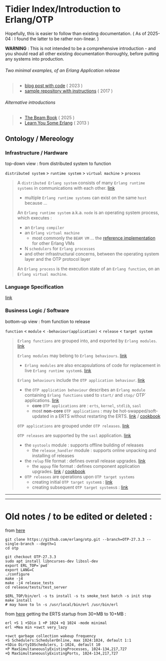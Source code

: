# Tidier Index/Introduction to Erlang/OTP

Hopefully, this is easier to follow than existing documentation. 
( As of 2025-04 : I found the latter to be rather non-linear. )

**WARNING** : This is not intended to be a comprehensive introduction - and you should read
all other existing documentation thoroughly, before putting any systems into
production.

###### Two minimal examples, of an Erlang Application release

>   - [blog post with code](https://www.n16f.net/blog/building-erlang-applications-the-hard-way/) ( 2023 )
>   - [sample repository with
>   instructions](https://github.com/boardwalk/erltest/tree/master) ( 2017 )

###### Alternative introductions

>   - [The Beam Book](https://blog.stenmans.org/theBeamBook/) ( 2025 )
>   - [Learn You Some Erlang](https://learnyousomeerlang.com/) ( 2013 )

## Ontology / Mereology

### Infrastructure / Hardware

top-down view : from distributed system to function

`distributed system` > `runtime system` > `virtual machine` > `process`

>   A `distributed Erlang system` consists of many `Erlang runtime systems` in
>   communications with each other.
>   [link](https://www.erlang.org/doc/system/distributed.html)
>   -   multiple `Erlang runtime systems` can exist on the same `host` because
>   ...
>   
>   An `Erlang runtime system` a.k.a. `node` is an operating system process, which
>   executes :
>   -   an `Erlang compiler`
>   -   an `Erlang virtual machine`
>       -   most commonly the `BEAM VM` ... the [reference
>           implementation](https://blog.stenmans.org/theBeamBook/#_beam_it_is_virtually_unreal)
>           for other Erlang VMs
>   -   N `schedulers` for `Erlang processes`
>   - and other infrastructural concerns, between the operating system layer and the OTP
>     protocol layer
>   
>   An `Erlang process` is the execution state of an `Erlang function`, on an `Erlang
>   virtual machine`.

### Language Specification

[link](https://www.erlang.org/doc/system/reference_manual.html)

### Business Logic / Software

bottom-up view : from function to release

`function` < `module` < `-behaviour(application)` < `release` < `target system`

>   `Erlang functions` are grouped into, and exported by `Erlang
>   modules`. [link](https://www.erlang.org/doc/system/modules.html)
>   
>   `Erlang modules` may belong to `Erlang behaviours`.
>       [link](https://www.erlang.org/doc/system/design_principles.html#behaviours)
>   
>   -   `Erlang modules` are also encapsulations of code for replacement in live
>           `Erlang runtime system`s.
>           [link](https://www.erlang.org/doc/system/code_loading#code-replacement)
>   
>   `Erlang behaviours` include the `OTP application behaviour`.
>   [link](https://www.erlang.org/doc/apps/kernel/application)
>   -   the `OTP application behaviour` describes an `Erlang module`
>       containing `Erlang functions` used to `start/` and `stop/` OTP`
>       applications. [link](https://www.erlang.org/doc/system/applications.html)
>       -   **core** `OTP applications` are : `erts`, `kernel`, `stdlib`, `sasl`
>       -   most **non-core** `OTP applications` : may be hot-swapped/soft-updated in a
>           ERTS without restarting the
>           ERTS. [link](https://www.erlang.org/doc/system/upgrade.html) /
>           [cookbook](https://www.erlang.org/doc/system/appup_cookbook.html)
>   
>   `OTP applications` are grouped under `OTP
>       releases`. [link](https://www.erlang.org/doc/system/release_structure.html)
>   
>   `OTP releases` are supported by the `sasl` application.
>   [link](https://www.erlang.org/doc/system/release_handling.html)
>   -   the `systools` module : supports offline building of releases
>       -   the `release_handler` module : supports online unpacking and installing
>           of releases
>   -   the `relup` file format : defines overall release upgrades.
>       [link](https://www.erlang.org/doc/apps/sasl/relup.html)
>       -   the `appup` file format : defines component application upgrades.
>           [link](https://www.erlang.org/doc/apps/sasl/appup.html) /
>           [cookbook](https://www.erlang.org/doc/system/appup_cookbook.html)
>   -   `OTP releases` are operations upon `OTP target systems`
>       -   creating initial `OTP target system`s :
>           [link](https://www.erlang.org/doc/system/create_target.html#creating-a-target-system)
>       -   creating subsequent `OTP target systems`s :
>           [link](https://www.erlang.org/doc/system/create_target.html#creating-the-next-version)

---
---

# Old notes / to be edited or deleted : 

from [here](https://github.com/erlang/otp/blob/OTP-27.3.3/HOWTO/INSTALL.md)
```
git clone https://github.com/erlang/otp.git --branch=OTP-27.3.3 --single-branch --depth=1
cd otp

git checkout OTP-27.3.3
sudo apt install libncurses-dev libssl-dev
export ERL_TOP=`pwd` 
export LANG=C
./configure
make -j4
make -j4 release_tests
cd release/tests/test_server

$ERL_TOP/bin/erl -s ts install -s ts smoke_test batch -s init stop
make install
# may have to ln -s /usr/local/bin/erl /usr/bin/erl
```
from [here](https://erlangforums.com/t/docker-image-for-erlang-vm-with-minimal-memory-disk-usage/3610/2)
getting the ERTS startup from 30+MB to 10+MB :
```
erl +S 1 +SDio 1 +P 1024 +Q 1024 -mode minimal
erl +Mea min +swct very_lazy

+swct garbage collection wakeup frequency
+S Schedulers:SchedulerOnline, max 1024:1024, default 1:1
+SDio DirtyIOSchedulers, 1-1024, default 10
+P MaxSimultaneouslyExistingProcesses, 1024-134,217,727
+Q MaxSimultaneouslyExistingPorts, 1024-134,217,727
```
